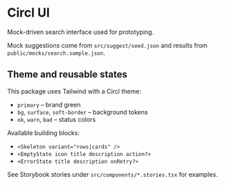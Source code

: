 # Circl UI

Mock-driven search interface used for prototyping.

Mock suggestions come from `src/suggest/seed.json` and results from
`public/mocks/search.sample.json`.

## Theme and reusable states

This package uses Tailwind with a Circl theme:

- `primary` – brand green
- `bg`, `surface`, `soft-border` – background tokens
- `ok`, `warn`, `bad` – status colors

Available building blocks:

- `<Skeleton variant="rows|cards" />`
- `<EmptyState icon title description action?>`
- `<ErrorState title description onRetry?>`

See Storybook stories under `src/components/*.stories.tsx` for examples.
